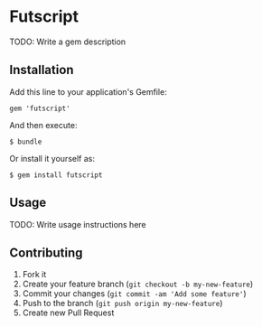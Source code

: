 # Futscript

TODO: Write a gem description

## Installation

Add this line to your application's Gemfile:

    gem 'futscript'

And then execute:

    $ bundle

Or install it yourself as:

    $ gem install futscript

## Usage

TODO: Write usage instructions here

## Contributing

1. Fork it
2. Create your feature branch (`git checkout -b my-new-feature`)
3. Commit your changes (`git commit -am 'Add some feature'`)
4. Push to the branch (`git push origin my-new-feature`)
5. Create new Pull Request
